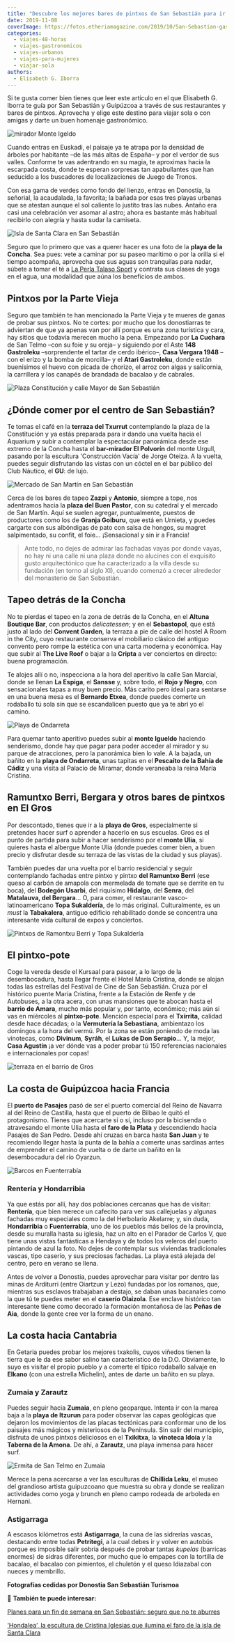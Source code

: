 ```yaml
---
title: "Descubre los mejores bares de pintxos de San Sebastián para ir con amigas"
date: 2019-11-08
coverImage: https://fotos.etheriamagazine.com/2019/10/San-Sebastian-gastronomia-Gros.jpg
categories: 
  - viajes-48-horas
  - viajes-gastronomicos
  - viajes-urbanos
  - viajes-para-mujeres
  - viajar-sola
authors: 
  - Elisabeth G. Iborra
---
```


Si te gusta comer bien tienes que leer este artículo en el que Elisabeth G. Iborra te 
guía por San Sebastián y Guipúzcoa a través de sus restaurantes y bares de pintxos. 
Aprovecha y elige este destino para viajar sola o con amigas y darte un buen homenaje 
gastronómico. 

![mirador Monte Igeldo](https://fotos.etheriamagazine.com/2019/10/San-Sebastian-Igueldo.jpg "Vista de la bahía de San Sebatián desde el monte Igueldo. © DSST")

Cuando entras en Euskadi, el paisaje ya te atrapa por la densidad de árboles por 
habitante –de las más altas de España– y por el verdor de sus valles. Conforme te vas 
adentrando en su magia, te aproximas hacia la escarpada costa, donde te esperan 
sorpresas tan apabullantes que han seducido a los buscadores de localizaciones de Juego 
de Tronos. 

Con esa gama de verdes como fondo del lienzo, entras en Donostia, la señorial, la 
acaudalada, la favorita; la bañada por esas tres playas urbanas que se atestan aunque el 
sol caliente lo justito tras las nubes. Antaño era casi una celebración ver asomar al 
astro; ahora es bastante más habitual recibirlo con alegría y hasta sudar la camiseta. 

![Isla de Santa Clara en San Sebastián](https://fotos.etheriamagazine.com/2019/10/San-Sebastian-isla-santa-clara.jpg "Isla de Santa Clara en la bahía de la Concha. © Jochem Raat")

Seguro que lo primero que vas a querer hacer es una foto de la **playa de la Concha**. 
Sea pues: vete a caminar por su paseo marítimo o por la orilla si el tiempo acompaña, 
aprovecha que sus aguas son tranquilas para nadar, súbete a tomar el té a [La Perla 
Talaso Sport](https://www.la-perla.net) y contrata sus clases de yoga en el agua, una 
modalidad que aúna los beneficios de ambos. 

## Pintxos por la Parte Vieja

Seguro que también te han mencionado la Parte Vieja y te mueres de ganas de probar sus 
pintxos. No te cortes: por mucho que los donostiarras te adviertan de que ya apenas van 
por allí porque es una zona turística y cara, hay sitios que todavía merecen mucho la 
pena. Empezando por **La Cuchara** de San Telmo –con su foie y su oreja– y siguiendo por 
el Aste **148 Gastroleku** –sorprendente el tartar de cerdo ibérico–, **Casa Vergara 
1948** –con el erizo y la bomba de morcilla– y el **Atari Gastroleku**, donde están 
buenísimos el huevo con picada de chorizo, el arroz con algas y salicornia, la 
carrillera y los canapés de brandada de bacalao y de cabrales. 

![Plaza Constitución y calle Mayor de San Sebastián](https://fotos.etheriamagazine.com/2019/10/San-Sebatian-parte-vieja-consitucion-mayor.jpg "Plaza de la Constitución y calle Mayor, en la Parte Vieja de San Sebastián. © DSST")

## ¿Dónde comer por el centro de San Sebastián?

Te tomas el café en la **terraza del Txurrut** contemplando la plaza de la Constitución 
y ya estás preparada para ir dando una vuelta hacia el Aquarium y subir a contemplar la 
espectacular panorámica desde ese extremo de la Concha hasta el **bar-mirador El 
Polvorín** del monte Urgull, pasando por la escultura 'Construcción Vacía' de Jorge 
Oteiza. A la vuelta, puedes seguir disfrutando las vistas con un cóctel en el bar 
público del Club Náutico, el **GU**: de lujo. 

![Mercado de San Martín en San Sebastián](https://fotos.etheriamagazine.com/2019/10/San-Sebastian-catedral.jpg "Mercado de San Martín con la catedral al fondo. © DSST")

Cerca de los bares de tapeo **Zazpi** y **Antonio**, siempre a tope, nos adentramos 
hacia la **plaza del Buen Pastor**, con su catedral y el mercado de San Martín. Aquí se 
suelen agregar, puntualmente, puestos de productores como los de **Granja Goiburu**, que 
está en Urnieta, y puedes cargarte con sus albóndigas de pato con salsa de hongos, su 
magret salpimentado, su confit, el foie… ¡Sensacional y sin ir a Francia! 

> Ante todo, no dejes de admirar las fachadas vayas por donde vayas, no hay ni una calle 
> ni una plaza donde no alucines con el exquisito gusto arquitectónico que ha 
> caracterizado a la villa desde su fundación (en torno al siglo XI), cuando comenzó a 
> crecer alrededor del monasterio de San Sebastián. 

## Tapeo detrás de la Concha

No te pierdas el tapeo en la zona de detrás de la Concha, en el **Altuna Boutique Bar**, 
con productos _delicatessen_; y en el **Sebastopol**, que está justo al lado del 
**Convent Garden**, la terraza a pie de calle del hostel A Room in the City, cuyo 
restaurante conserva el mobiliario clásico del antiguo convento pero rompe la estética 
con una carta moderna y económica. Hay que subir al **The Live Roof** o bajar a la 
**Cripta** a ver conciertos en directo: buena programación. 

Te alojes allí o no, inspecciona a la hora del aperitivo la calle San Marcial, donde se 
llenan **La Espiga**, el **Sansse** y, sobre todo, el **Rojo y Negro**, con 
sensacionales tapas a muy buen precio. Más carito pero ideal para sentarse en una buena 
mesa es el **Bernardo Etxea**, donde puedes comerte un rodaballo tú sola sin que se 
escandalicen puesto que ya te abrí yo el camino. 

![Playa de Ondarreta](https://fotos.etheriamagazine.com/2019/10/San-Sebastian-Ondarreta-Miramar.jpg "Playa de Ondarreta y vistas desde los jardines del Palacio de Miramar. © DSST")

Para quemar tanto aperitivo puedes subir al **monte Igueldo** haciendo senderismo, donde 
hay que pagar para poder acceder al mirador y su parque de atracciones, pero la 
panorámica bien lo vale. A la bajada, un bañito en la **playa de Ondarreta**, unas 
tapitas en el **Pescaíto de la Bahía de Cádiz** y una visita al Palacio de Miramar, 
donde veraneaba la reina María Cristina. 

## Ramuntxo Berri, Bergara y otros bares de pintxos en El Gros

Por descontado, tienes que ir a la **playa de Gros**, especialmente si pretendes hacer 
surf o aprender a hacerlo en sus escuelas. Gros es el punto de partida para subir a 
hacer senderismo por el **monte Ulia**, si quieres hasta el albergue Monte Ulia (donde 
puedes comer bien, a buen precio y disfrutar desde su terraza de las vistas de la ciudad 
y sus playas). 

También puedes dar una vuelta por el barrio residencial y seguir contemplando fachadas 
entre pintxo y pintxo **del Ramuntxo Berri** (ese queso al carbón de amapola con 
mermelada de tomate que se derrite en tu boca), del **Bodegón Usarbi**, del riquísimo 
**Hidalgo**, del **Senra**, del **Matalauva, del Bergara**... O, para comer, el 
restaurante vasco-latinoamericano **Topa Sukaldería**, de lo más original. 
Culturalmente, es un _must_ la **Tabakalera**, antiguo edificio rehabilitado donde se 
concentra una interesante vida cultural de expos y conciertos. 

![Pintxos de Ramontxu Berri y Topa Sukaldería](https://fotos.etheriamagazine.com/2019/10/San-Sebastian-gastronomia-Gros.jpg "Pintxo de queso al carbón de Ramontxu Berri y tacos en Topa Sukaldería. © DSST")

## El pintxo-pote

Coge la vereda desde el Kursaal para pasear, a lo largo de la desembocadura, hasta 
llegar frente el Hotel María Cristina, donde se alojan todas las estrellas del Festival 
de Cine de San Sebastián. Cruza por el histórico puente María Cristina, frente a la 
Estación de Renfe y de Autobuses, a la otra acera, con unas mansiones que te abocan 
hasta el **barrio de Amara**, mucho más popular y, por tanto, económico; más aún si vas 
en miércoles al **pintxo-pote**. Mención especial para el **Txirrita,** calidad desde 
hace décadas; o la **Vermutería la Sebastiana**, ambientazo los domingos a la hora del 
vermú. Por la zona se están poniendo de moda las vinotecas, como **Divinum**, **Syráh**, 
el **Lukas de Don Serapio**… Y, la mejor, **Casa Agustín** ¡a ver dónde vas a poder 
probar tú 150 referencias nacionales e internacionales por copas! 

![terraza en el barrio de Gros](https://fotos.etheriamagazine.com/2019/10/San-Sebastian-ambiente-Gros.jpg "Ambiente en el barrio de Gros. © DSST")

## La costa de Guipúzcoa hacia Francia

El **puerto de Pasajes** pasó de ser el puerto comercial del Reino de Navarra al del 
Reino de Castilla, hasta que el puerto de Bilbao le quitó el protagonismo. Tienes que 
acercarte sí o sí, incluso por la bicisenda o atravesando el monte Ulia hasta el **faro 
de la Plata** y descendiendo hacia Pasajes de San Pedro. Desde ahí cruzas en barca hasta 
**San Juan** y te recomiendo llegar hasta la punta de la bahía a comerte unas sardinas 
antes de emprender el camino de vuelta o de darte un bañito en la desembocadura del río 
Oyarzun. 

![Barcos en Fuenterrabía](https://fotos.etheriamagazine.com/2019/10/San-Sebastian-Hondarribia.jpg "Puerto de Hondarribia. ©PB")

### Rentería y Hondarribia

Ya que estás por allí, hay dos poblaciones cercanas que has de visitar: **Rentería**, 
que bien merece un cafecito para ver sus callejuelas y algunas fachadas muy especiales 
como la del Herbolario Akelarre; y, sin duda, **Hondarribia** o **Fuenterrabía**, uno de 
los pueblos más bellos de la provincia, desde su muralla hasta su iglesia, haz un alto 
en el Parador de Carlos V, que tiene unas vistas fantásticas a Hendaya y de todos los 
veleros del puerto pintando de azul la foto. No dejes de contemplar sus viviendas 
tradicionales vascas, tipo caserío, y sus preciosas fachadas. La playa está alejada del 
centro, pero en verano se llena. 

Antes de volver a Donostia, puedes aprovechar para visitar por dentro las minas de 
Arditurri (entre Oiartzun y Lezo) fundadas por los romanos, que, mientras sus esclavos 
trabajaban a destajo, se daban unas bacanales como la que tú te puedes meter en el 
**caserío Olaizola**. Ese enclave histórico tan interesante tiene como decorado la 
formación montañosa de las **Peñas de Aia**, donde la gente cree ver la forma de un 
enano. 

## La costa hacia Cantabria

En Getaria puedes probar los mejores txakolis, cuyos viñedos tienen la tierra que le da 
ese sabor salino tan característico de la D.O. Obviamente, lo suyo es visitar el propio 
pueblo y a comerte el típico rodaballo salvaje en **Elkano** (con una estrella 
Michelin), antes de darte un bañito en su playa. 

### Zumaia y Zarautz

Puedes seguir hacia **Zumaia**, en pleno geoparque. Intenta ir con la marea baja a la 
**playa de Itzurun** para poder observar las capas geológicas que dejaron los 
movimientos de las placas tectónicas para conformar uno de los paisajes más mágicos y 
misteriosos de la Península. Sin salir del municipio, disfruta de unos pintxos 
deliciosos en el **Txikitxa**, la **vinoteca Idoia** y la **Taberna de la Amona**. De 
ahí, a **Zarautz**, una playa inmensa para hacer surf. 

![Ermita de San Telmo en Zumaia](https://fotos.etheriamagazine.com/2019/10/Costa-vasca-zumaia.jpg "Acantilados de Zumaia con la ermita de San Telmo. © Jordi Vich Navarro")

Merece la pena acercarse a ver las esculturas de **Chillida Leku**, el museo del 
grandioso artista guipuzcoano que muestra su obra y donde se realizan actividades como 
yoga y brunch en pleno campo rodeada de arboleda en Hernani. 

### Astigarraga

A escasos kilómetros está **Astigarraga**, la cuna de las sidrerías vascas, destacando 
entre todas **Petritegi**, a la cual debes ir y volver en autobús porque es imposible 
salir sobria después de probar tantas _kupelas_ (barricas enormes) de sidras diferentes, 
por mucho que lo empapes con la tortilla de bacalao, el bacalao con pimientos, el 
chuletón y el queso Idiazabal con nueces y membrillo. 

**Fotografías cedidas por Donostia San Sebastián Turismoa** 

📌 **También te puede interesar:** 

[Planes para un fin de semana en San Sebastián: seguro que no te 
aburres](https://etheriamagazine.com/2021/04/01/que-ver-hacer-en-san-sebastian/) 

[‘Hondalea’, la escultura de Cristina Iglesias que ilumina el faro de la isla de Santa 
Clara](https://etheriamagazine.com/2021/05/04/hondalea-escultura-de-cristina-iglesias-en-faro-de-la-isla-de-santa-clara/)
